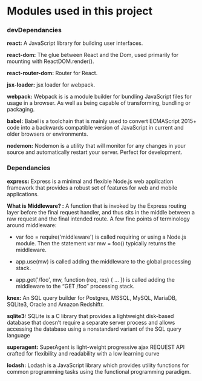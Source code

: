 Modules used in this project
============================

### devDependancies

**react:** A JavaScript library for building user interfaces.

**react-dom:** The glue between React and the Dom, used primarily for mounting with ReactDOM.render().

**react-router-dom:** Router for React.

**jsx-loader:** jsx loader for webpack.

**webpack:** Webpack is is a module builder for bundling JavaScript files for usage in a browser. As well as being capable of transforming, bundling or packaging.

**babel:** Babel is a toolchain that is mainly used to convert ECMAScript 2015+ code into a backwards compatible version of JavaScript in current and older browsers or environments.

**nodemon:** Nodemon is a utility that will monitor for any changes in your source and automatically restart your server. Perfect for development.

### Dependancies

**express:** Express is a minimal and flexible Node.js web application framework that provides a robust set of features for web and mobile applications.

**What is Middleware? :**  A function that is invoked by the Express routing layer before the final request handler, and thus sits in the middle between a raw request and the final intended route. A few fine points of terminology around middleware:

* var foo = require('middleware') is called requiring or using a Node.js module. Then the statement var mw = foo() typically returns the middleware.

* app.use(mw) is called adding the middleware to the global processing stack.

* app.get('/foo', mw, function (req, res) { ... }) is called adding the middleware to the “GET /foo” processing stack.

**knex:** An SQL query builder for Postgres, MSSQL, MySQL, MariaDB, SQLite3, Oracle and Amazon Redshiftr.

**sqlite3:** SQLite is a C library that provides a lightweight disk-based database that doesn’t require a separate server process and allows accessing the database using a nonstandard variant of the SQL query language

**superagent:** SuperAgent is light-weight progressive ajax REQUEST API crafted for flexibility and readability with a low learning curve

**lodash:** Lodash is a JavaScript library which provides utility functions for common programming tasks using the functional programming paradigm.
